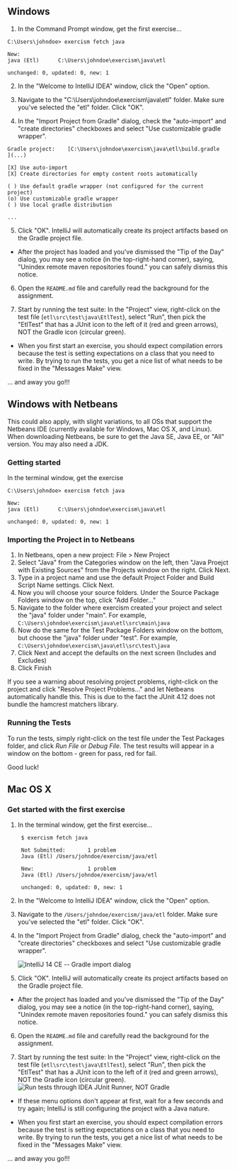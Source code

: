 ## Windows

1) In the Command Prompt window, get the first exercise...

```
C:\Users\johndoe> exercism fetch java

New:
java (Etl)      C:\Users\johndoe\exercism\java\etl

unchanged: 0, updated: 0, new: 1
```

2) In the "Welcome to IntelliJ IDEA" window, click the "Open" option.

3) Navigate to the "C:\Users\johndoe\exercism\java\etl" folder.  Make sure you've selected the "etl" folder. Click "OK".

4) In the "Import Project from Gradle" dialog, check the "auto-import" and "create directories" checkboxes and select "Use customizable gradle wrapper".

```
Gradle project:    [C:\Users\johndoe\exercism\java\etl\build.gradle   ](...)

[X] Use auto-import
[X] Create directories for empty content roots automatically

( ) Use default gradle wrapper (not configured for the current project)
(o) Use customizable gradle wrapper
( ) Use local gradle distribution

...
```

5) Click "OK".  IntelliJ will automatically create its project artifacts based on the Gradle project file.

* After the project has loaded and you've dismissed the "Tip of the Day" dialog, you may see a notice (in the top-right-hand corner), saying, "Unindex remote maven repositories found." you can safely dismiss this notice.

6) Open the `README.md` file and carefully read the background for the assignment.

7) Start by running the test suite: In the "Project" view, right-click on the test file (`etl\src\test\java\EtlTest`), select "Run", then pick the "EtlTest" that has a JUnit icon to the left of it (red and green arrows), NOT the Gradle icon (circular green).

* When you first start an exercise, you should expect compilation errors because the test is setting expectations on a class that you need to write.  By trying to run the tests, you get a nice list of what needs to be fixed in the "Messages Make" view.

... and away you go!!!

## Windows with Netbeans

This could also apply, with slight variations, to all OSs that support the Netbeans IDE (currently available for Windows, Mac OS X, and Linux). When downloading Netbeans, be sure to get the Java SE, Java EE, or "All" version. You may also need a JDK.

### Getting started 

In the terminal window, get the exercise
        
```
C:\Users\johndoe> exercism fetch java

New:
java (Etl)      C:\Users\johndoe\exercism\java\etl

unchanged: 0, updated: 0, new: 1
```
 
### Importing the Project in to Netbeans  
  
1. In Netbeans, open a new project: File > New Project
2. Select "Java" from the Categories window on the left, then "Java Proejct with Existing Sources" from the Projects window on the right. Click Next.
3. Type in a project name and use the default Project Folder and Build Script Name settings. Click Next.
4. Now you will choose your source folders. Under the Source Package Folders window on the top, click "Add Folder..."
5. Navigate to the folder where exercism created your project and select the "java" folder under "main". For example, `C:\Users\johndoe\exercism\java\etl\src\main\java`
6. Now do the same for the Test Package Folders window on the bottom, but choose the "java" folder under "test". For example, `C:\Users\johndoe\exercism\java\etl\src\test\java`
8. Click Next and accept the defaults on the next screen (Includes and Excludes)
9. Click Finish

If you see a warning about resolving project problems, right-click on the project and click "Resolve Project Problems..." and let Netbeans automatically handle this. This is due to the fact the JUnit 4.12 does not bundle the hamcrest matchers library.

### Running the Tests
To run the tests, simply right-click on the test file under the Test Packages folder, and click *Run File* or *Debug File*. The test results will appear in a window on the bottom - green for pass, red for fail.

Good luck!


## Mac OS X

### Get started with the first exercise

1. In the terminal window, get the first exercise...

        $ exercism fetch java

        Not Submitted:       1 problem
        Java (Etl) /Users/johndoe/exercism/java/etl

        New:                 1 problem
        Java (Etl) /Users/johndoe/exercism/java/etl

        unchanged: 0, updated: 0, new: 1

2. In the "Welcome to IntelliJ IDEA" window, click the "Open" option.

3. Navigate to the `/Users/johndoe/exercism/java/etl` folder.  Make sure you've selected the
   "etl" folder. Click "OK".

4. In the "Import Project from Gradle" dialog, check the "auto-import" and "create directories"
   checkboxes and select "Use customizable gradle wrapper".

    ![IntelliJ 14 CE -- Gradle import dialog](http://x.exercism.io/v3/tracks/java/docs/img/mac-osx--idea-ce-gradle-import-dialog.png)

5. Click "OK".  IntelliJ will automatically create its project artifacts based on the Gradle project file.

 * After the project has loaded and you've dismissed the "Tip of the Day" dialog, you may see a
   notice (in the top-right-hand corner), saying, "Unindex remote maven repositories found." you can
   safely dismiss this notice.

6. Open the `README.md` file and carefully read the background for the assignment.

7. Start by running the test suite: In the "Project" view, right-click on the test file
   (`etl\src\test\java\EtlTest`), select "Run", then pick the "EtlTest" that has a JUnit icon to the
   left of it (red and green arrows), NOT the Gradle icon (circular green).
   ![Run tests through IDEA JUnit Runner, NOT Gradle](http://x.exercism.io/v3/tracks/java/docs/img/mac-osx--idea-ce-run-unit-tests.png)

 * If these menu options don't appear at first, wait for a few seconds and try again; IntelliJ is still
   configuring the project with a Java nature.

 * When you first start an exercise, you should expect compilation errors because the test is
   setting expectations on a class that you need to write.  By trying to run the tests, you get a
   nice list of what needs to be fixed in the "Messages Make" view.

... and away you go!!!
